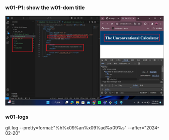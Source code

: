 ### w01-P1: show the w01-dom title

![](w01-p1.jpg)





### w01-logs

git log --pretty=format:"%h%x09%an%x09%ad%x09%s" --after="2024-02-20"